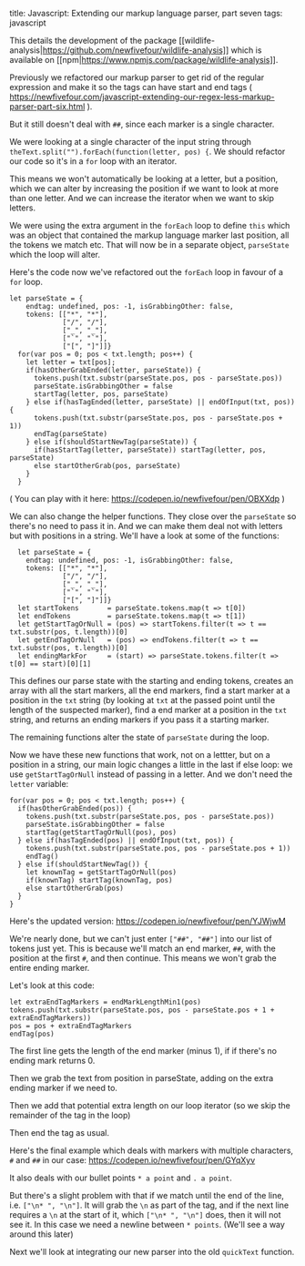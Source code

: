 title: Javascript: Extending our markup language parser, part seven
tags: javascript


This details the development of the package [[wildlife-analysis|https://github.com/newfivefour/wildlife-analysis]] which is available on [[npm|https://www.npmjs.com/package/wildlife-analysis]].


Previously we refactored our markup parser to get rid of the regular expression and make it so the tags can have start and end tags ( https://newfivefour.com/javascript-extending-our-regex-less-markup-parser-part-six.html ).

But it still doesn't deal with `##`, since each marker is a single character. 

We were looking at a single character of the input string through `theText.split("").forEach(function(letter, pos) {`. We should refactor our code so it's in a `for` loop with an iterator. 

This means we won't automatically be looking at a letter, but a position, which we can alter by increasing the position if we want to look at more than one letter. And we can increase the iterator when we want to skip letters.

We were using the extra argument in the `forEach` loop to define `this` which was an object that contained the markup language marker last position, all the tokens we match etc. That will now be in a separate object, `parseState` which the loop will alter.

Here's the code now we've refactored out the `forEach` loop in favour of a `for` loop.

```
let parseState = { 
    endtag: undefined, pos: -1, isGrabbingOther: false, 
    tokens: [["*", "*"], 
             ["/", "/"], 
             ["_", "_"], 
             ["`", "`"],
             ["[", "]"]]}
  for(var pos = 0; pos < txt.length; pos++) {
    let letter = txt[pos];
    if(hasOtherGrabEnded(letter, parseState)) {
      tokens.push(txt.substr(parseState.pos, pos - parseState.pos))
      parseState.isGrabbingOther = false
      startTag(letter, pos, parseState)
    } else if(hasTagEnded(letter, parseState) || endOfInput(txt, pos)) {
      tokens.push(txt.substr(parseState.pos, pos - parseState.pos + 1))
      endTag(parseState)
    } else if(shouldStartNewTag(parseState)) {
      if(hasStartTag(letter, parseState)) startTag(letter, pos, parseState)
      else startOtherGrab(pos, parseState)
    }
  }
```

( You can play with it here: https://codepen.io/newfivefour/pen/OBXXdp )

We can also change the helper functions. They close over the `parseState` so there's no need to pass it in. And we can make them deal not with letters but with positions in a string. We'll have a look at some of the functions:

```
  let parseState = { 
    endtag: undefined, pos: -1, isGrabbingOther: false, 
    tokens: [["*", "*"], 
             ["/", "/"], 
             ["_", "_"],
             ["`", "`"],
             ["[", "]"]]}
  let startTokens       = parseState.tokens.map(t => t[0])
  let endTokens         = parseState.tokens.map(t => t[1])
  let getStartTagOrNull = (pos) => startTokens.filter(t => t == txt.substr(pos, t.length))[0]
  let getEndTagOrNull   = (pos) => endTokens.filter(t => t == txt.substr(pos, t.length))[0]
  let endingMarkFor     = (start) => parseState.tokens.filter(t => t[0] == start)[0][1]
```

This defines our parse state with the starting and ending tokens, creates an array with all the start markers, all the end markers, find a start marker at a position in the `txt` string (by looking at `txt` at the passed point until the length of the suspected marker), find a end marker at a position in the `txt` string, and returns an ending markers if you pass it a starting marker.

The remaining functions alter the state of `parseState` during the loop. 

Now we have these new functions that work, not on a lettter, but on a position in a string, our main logic changes a little in the last if else loop: we use `getStartTagOrNull` instead of passing in a letter. And we don't need the `letter` variable:

```
for(var pos = 0; pos < txt.length; pos++) {
  if(hasOtherGrabEnded(pos)) {
    tokens.push(txt.substr(parseState.pos, pos - parseState.pos))
    parseState.isGrabbingOther = false
    startTag(getStartTagOrNull(pos), pos)
  } else if(hasTagEnded(pos) || endOfInput(txt, pos)) {
    tokens.push(txt.substr(parseState.pos, pos - parseState.pos + 1))
    endTag()
  } else if(shouldStartNewTag()) {
    let knownTag = getStartTagOrNull(pos)
    if(knownTag) startTag(knownTag, pos)
    else startOtherGrab(pos)
  }
}
```

Here's the updated version: https://codepen.io/newfivefour/pen/YJWjwM

We're nearly done, but we can't just enter `["##", "##"]` into our list of tokens just yet. This is because we'll match an end marker, `##`, with the position at the first `#`, and then continue. This means we won't grab the entire ending marker.

Let's look at this code:

```
let extraEndTagMarkers = endMarkLengthMin1(pos)
tokens.push(txt.substr(parseState.pos, pos - parseState.pos + 1 + extraEndTagMarkers))
pos = pos + extraEndTagMarkers 
endTag(pos)
```

The first line gets the length of the end marker (minus 1), if if there's no ending mark returns 0.

Then we grab the text from position in parseState, adding on the extra ending marker if we need to.

Then we add that potential extra length on our loop iterator (so we skip the remainder of the tag in the loop)

Then end the tag as usual.

Here's the final example which deals with markers with multiple characters, `#` and `##` in our case: https://codepen.io/newfivefour/pen/GYqXyv

It also deals with our bullet points `* a point` and `. a point`. 

But there's a slight problem with that if we match until the end of the line, i.e. `["\n* ", "\n"]`. It will grab the `\n` as part of the tag, and if the next line requires a `\n` at the start of it, which `["\n* ", "\n"]` does, then it will not see it. In this case we need a newline between `* points`. (We'll see a way around this later)

Next we'll look at integrating our new parser into the old `quickText` function.
